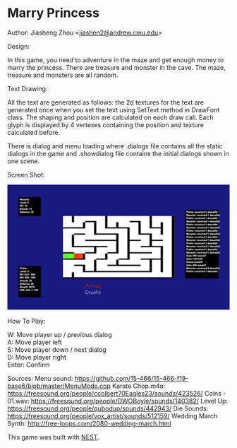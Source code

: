 # Marry Princess

Author: Jiasheng Zhou \<jiashen2@andrew.cmu.edu\>

Design: 

In this game, you need to adventure in the maze and get enough money to marry the princess. There are treasure and monster in the cave. The maze, treasure and monsters are all random.

Text Drawing: 

All the text are generated as follows: the 2d textures for the text are generated once when you set the text using SetText method in DrawFont class. The shaping and position are calculated on each draw call. Each glyph is displayed by 4 vertexes containing the position and texture calculated before.

There is dialog and menu loading where .dialogs file contains all the static dialogs in the game and .showdialog file contains the initial dialogs shown in one scene.


Screen Shot:

![Screen Shot](screenshot.png)

How To Play:

W: Move player up / previous dialog\
A: Move player left\
S: Move player down / next dialog\
D: Move player right\
Enter: Confirm

Sources: 
Menu sound: https://github.com/15-466/15-466-f19-base6/blob/master/MenuMode.cpp
Karate Chop.m4a: https://freesound.org/people/ccolbert70Eagles23/sounds/423526/ 
Coins - 01.wav: https://freesound.org/people/DWOBoyle/sounds/140382/
Level Up: https://freesound.org/people/qubodup/sounds/442943/
Die Sounds: https://freesound.org/people/vox_artist/sounds/512159/
Wedding March Synth: http://free-loops.com/2080-wedding-march.html

This game was built with [NEST](NEST.md).

